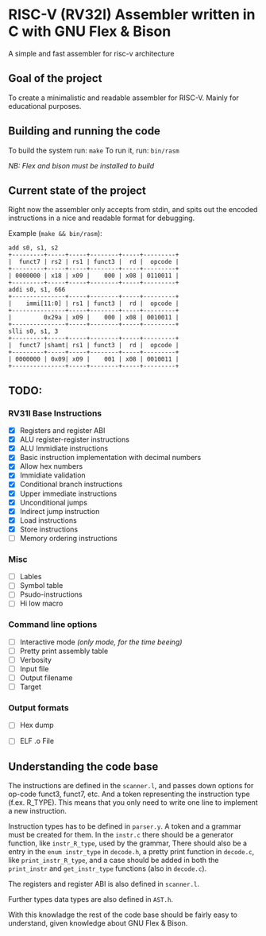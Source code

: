 
# RISC-V (RV32I) Assembler written in C with GNU Flex & Bison

A simple and fast assembler for risc-v architecture

## Goal of the project

To create a minimalistic and readable assembler for RISC-V.
Mainly for educational purposes.

## Building and running the code

To build the system run: `make`
To run it, run: `bin/rasm`

*NB: Flex and bison must be installed to build*

## Current state of the project

Right now the assembler only accepts from stdin, and spits
out the encoded instructions in a nice and readable format
for debugging.

Example (`make && bin/rasm`):
```
add s0, s1, s2
+---------+-----+-----+--------+-----+---------+
|  funct7 | rs2 | rs1 | funct3 |  rd |  opcode |
+---------+-----+-----+--------+-----+---------+
| 0000000 | x18 | x09 |    000 | x08 | 0110011 |
+---------+-----+-----+--------+-----+---------+
addi s0, s1, 666
+---------------+-----+--------+-----+---------+
|    immi[11:0] | rs1 | funct3 |  rd |  opcode |
+---------------+-----+--------+-----+---------+
|         0x29a | x09 |    000 | x08 | 0010011 |
+---------------+-----+--------+-----+---------+
slli s0, s1, 3
+---------+-----+-----+--------+-----+---------+
|  funct7 |shamt| rs1 | funct3 |  rd |  opcode |
+---------+-----+-----+--------+-----+---------+
| 0000000 | 0x09| x09 |    001 | x08 | 0010011 |
+---------------+-----+--------+-----+---------+
```

## TODO:

### RV31I Base Instructions

 - [x] Registers and register ABI
 - [x] ALU register-register instructions
 - [x] ALU Immidiate instructions
 - [x] Basic instruction implementation with decimal numbers
 - [x] Allow hex numbers
 - [x] Immidiate validation
 - [x] Conditional branch instructions
 - [x] Upper immediate instructions
 - [x] Unconditional jumps
 - [x] Indirect jump instruction
 - [x] Load instructions
 - [x] Store instructions
 - [ ] Memory ordering instructions

### Misc

 - [ ] Lables
 - [ ] Symbol table
 - [ ] Psudo-instructions
 - [ ] Hi low macro

### Command line options

 - [ ] Interactive mode *(only mode, for the time beeing)*
 - [ ] Pretty print assembly table
 - [ ] Verbosity
 - [ ] Input file
 - [ ] Output filename
 - [ ] Target

### Output formats
 - [ ] Hex dump
 - [ ] ELF .o File


## Understanding the code base

The instructions are defined in the `scanner.l`, and passes down options for op-code
funct3, funct7, etc. And a token representing the instruction type (f.ex. R_TYPE).
This means that you only need to write one line to implement a new instruction.

Instruction types has to be defined in `parser.y`. A token and a grammar must be created for them.
In the `instr.c` there should be a generator function, like `instr_R_type`, used by the grammar,
There should also be a entry in the `enum instr_type` in `decode.h`, a pretty print function in
`decode.c`, like `print_instr_R_type`, and a case should be added in both the `print_instr` and
`get_instr_type` functions (also in `decode.c`).

The registers and register ABI is also defined in `scanner.l`.

Further types data types are also defined in `AST.h`.

With this knowladge the rest of the code base should be fairly easy to understand,
given knowledge about GNU Flex & Bison.
